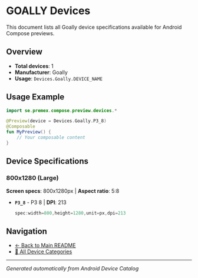 # GOALLY Devices

This document lists all Goally device specifications available for Android Compose previews.

## Overview

- **Total devices**: 1
- **Manufacturer**: Goally
- **Usage**: `Devices.Goally.DEVICE_NAME`

## Usage Example

```kotlin
import se.premex.compose.preview.devices.*

@Preview(device = Devices.Goally.P3_8)
@Composable
fun MyPreview() {
    // Your composable content
}
```

## Device Specifications

### 800x1280 (Large)

**Screen specs**: 800x1280px | **Aspect ratio**: 5:8

- **`P3_8`** - P3 8 | **DPI**: 213
  ```kotlin
  spec:width=800,height=1280,unit=px,dpi=213
  ```

## Navigation

- [← Back to Main README](../../README.md)
- [📱 All Device Categories](../README.md)

---
*Generated automatically from Android Device Catalog*
